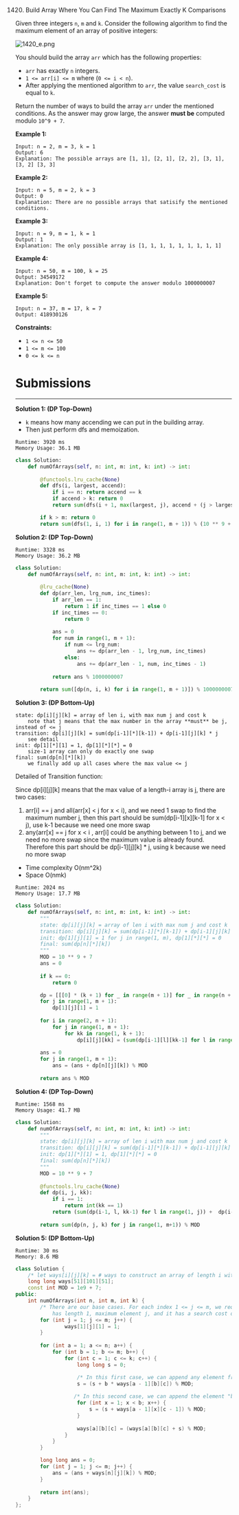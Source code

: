 1420. Build Array Where You Can Find The Maximum Exactly K Comparisons

Given three integers `n`, `m` and `k`. Consider the following algorithm to find the maximum element of an array of positive integers:

![1420_e.png](img/1420_e.png)

You should build the array `arr` which has the following properties:

* `arr` has exactly `n` integers.
* `1 <= arr[i] <= m` where (`0 <= i < n`).
* After applying the mentioned algorithm to `arr`, the value `search_cost` is equal to `k`.

Return the number of ways to build the array `arr` under the mentioned conditions. As the answer may grow large, the answer **must be** computed modulo `10^9 + 7`.

 

**Example 1:**
```
Input: n = 2, m = 3, k = 1
Output: 6
Explanation: The possible arrays are [1, 1], [2, 1], [2, 2], [3, 1], [3, 2] [3, 3]
```

**Example 2:**
```
Input: n = 5, m = 2, k = 3
Output: 0
Explanation: There are no possible arrays that satisify the mentioned conditions.
```

**Example 3:**
```
Input: n = 9, m = 1, k = 1
Output: 1
Explanation: The only possible array is [1, 1, 1, 1, 1, 1, 1, 1, 1]
```

**Example 4:**
```
Input: n = 50, m = 100, k = 25
Output: 34549172
Explanation: Don't forget to compute the answer modulo 1000000007
```

**Example 5:**
```
Input: n = 37, m = 17, k = 7
Output: 418930126
```

**Constraints:**

* `1 <= n <= 50`
* `1 <= m <= 100`
* `0 <= k <= n`

# Submissions
---
**Solution 1: (DP Top-Down)**

* `k` means how many accending we can put in the building array.
* Then just perform dfs and memoization.

```
Runtime: 3920 ms
Memory Usage: 36.1 MB
```
```python
class Solution:
    def numOfArrays(self, n: int, m: int, k: int) -> int:
        
        @functools.lru_cache(None)
        def dfs(i, largest, accend):
            if i == n: return accend == k
            if accend > k: return 0
            return sum(dfs(i + 1, max(largest, j), accend + (j > largest)) for j in range(1, m + 1))

        if k > m: return 0
        return sum(dfs(1, i, 1) for i in range(1, m + 1)) % (10 ** 9 + 7)
```

**Solution 2: (DP Top-Down)**
```
Runtime: 3328 ms
Memory Usage: 36.2 MB
```
```python
class Solution:
    def numOfArrays(self, n: int, m: int, k: int) -> int:
        
        @lru_cache(None)
        def dp(arr_len, lrg_num, inc_times):
            if arr_len == 1:
                return 1 if inc_times == 1 else 0
            if inc_times == 0:
                return 0
            
            ans = 0
            for num in range(1, m + 1):
                if num <= lrg_num:
                    ans += dp(arr_len - 1, lrg_num, inc_times)
                else:
                    ans += dp(arr_len - 1, num, inc_times - 1)
                
            return ans % 1000000007
        
        return sum([dp(n, i, k) for i in range(1, m + 1)]) % 1000000007
```

**Solution 3: (DP Bottom-Up)**

```
state: dp[i][j][k] = array of len i, with max num j and cost k
    note that j means that the max number in the array **must** be j, instead of <= j
transition: dp[i][j][k] = sum(dp[i-1][*][k-1]) + dp[i-1][j][k] * j 
    see detail
init: dp[1][*][1] = 1, dp[1][*][*] = 0
    size-1 array can only do exactly one swap
final: sum(dp[n][*][k]) 
    we finally add up all cases where the max value <= j
```
Detailed of Transition function:

Since dp[i][j][k] means that the max value of a length-i array is j, there are two cases:

1. arr[i] == j and all(arr[x] < j for x < i), and we need 1 swap to find the maximum number j, then this part should be sum(dp[i-1][x][k-1] for x < j), use k-1 because we need one more swap
1. any(arr[x] == j for x < i , arr[i] could be anything between 1 to j, and we need no more swap since the maximum value is already found. Therefore this part should be dp[i-1][j][k] * j, using k because we need no more swap

* Time complexity
O(nm^2k)
* Space
O(nmk)

```
Runtime: 2024 ms
Memory Usage: 17.7 MB
```
```python
class Solution:
    def numOfArrays(self, n: int, m: int, k: int) -> int:
        """
        state: dp[i][j][k] = array of len i with max num j and cost k
        transition: dp[i][j][k] = sum(dp[i-1][*][k-1]) + dp[i-1][j][k] * j
        init: dp[1][j][1] = 1 for j in range(1, m), dp[1][*][*] = 0
        final: sum(dp[n][*][k])
        """
        MOD = 10 ** 9 + 7
        ans = 0
        
        if k == 0:
            return 0    

        dp = [[[0] * (k + 1) for _ in range(m + 1)] for _ in range(n + 1)]
        for j in range(1, m + 1):
            dp[1][j][1] = 1
        
        for i in range(2, n + 1):
            for j in range(1, m + 1):
                for kk in range(1, k + 1):
                    dp[i][j][kk] = (sum(dp[i-1][l][kk-1] for l in range(1, j)) + dp[i-1][j][kk] * j) % MOD
        
        ans = 0
        for j in range(1, m + 1):
            ans = (ans + dp[n][j][k]) % MOD
        
        return ans % MOD
```

**Solution 4: (DP Top-Down)**
```
Runtime: 1568 ms
Memory Usage: 41.7 MB
```
```python
class Solution:
    def numOfArrays(self, n: int, m: int, k: int) -> int:
        """
        state: dp[i][j][k] = array of len i with max num j and cost k
        transition: dp[i][j][k] = sum(dp[i-1][*][k-1]) + dp[i-1][j][k] * j
        init: dp[1][*][1] = 1, dp[1][*][*] = 0 
        final: sum(dp[n][*][k])
        """
        MOD = 10 ** 9 + 7
        
        @functools.lru_cache(None)
        def dp(i, j, kk):
            if i == 1:
                return int(kk == 1)
            return (sum(dp(i-1, l, kk-1) for l in range(1, j)) +  dp(i-1, j, kk) * j) % MOD
        
        return sum(dp(n, j, k) for j in range(1, m+1)) % MOD
```

**Solution 5: (DP Bottom-Up)**
```
Runtime: 30 ms
Memory: 8.6 MB
```
```c++
class Solution {
    /* let ways[i][j][k] = # ways to construct an array of length i with max element equal to j and a search cost of k. */
    long long ways[51][101][51];
    const int MOD = 1e9 + 7;
public:
    int numOfArrays(int n, int m, int k) {
        /* There are our base cases. For each index 1 <= j <= m, we require ways[1][j][1] = 1 because the array consisting of only the element j
			has length 1, maximum element j, and it has a search cost of 1. */
        for (int j = 1; j <= m; j++) {
                ways[1][j][1] = 1;
        }
        
        for (int a = 1; a <= n; a++) {
            for (int b = 1; b <= m; b++) {
                for (int c = 1; c <= k; c++) {
                    long long s = 0;

		            /* In this first case, we can append any element from [1, b] to the end of the array. */
                    s = (s + b * ways[a - 1][b][c]) % MOD;
                    
		           /* In this second case, we can append the element "b" to the end of the array. */
                    for (int x = 1; x < b; x++) {
						s = (s + ways[a - 1][x][c - 1]) % MOD;
                    }
					
                    ways[a][b][c] = (ways[a][b][c] + s) % MOD;
                }
            }
        }

        long long ans = 0;
        for (int j = 1; j <= m; j++) {
            ans = (ans + ways[n][j][k]) % MOD;
        }
        
        return int(ans);
    }
};
```
